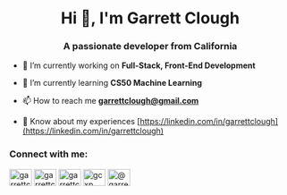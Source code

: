 <h1 align="center">Hi 👋, I'm Garrett Clough</h1>
<h3 align="center">A passionate developer from California</h3>

- 🔭 I’m currently working on **Full-Stack, Front-End Development**

- 🌱 I’m currently learning **CS50 Machine Learning**

- 📫 How to reach me **garrettclough@gmail.com**

- 📄 Know about my experiences [https://linkedin.com/in/garrettclough](https://linkedin.com/in/garrettclough)

<h3 align="left">Connect with me:</h3>
<p align="left">
<a href="https://dev.to/garrettclough" target="blank"><img align="center" src="https://raw.githubusercontent.com/rahuldkjain/github-profile-readme-generator/master/src/images/icons/Social/devto.svg" alt="garrettclough" height="30" width="40" /></a>
<a href="https://twitter.com/garrettclough" target="blank"><img align="center" src="https://raw.githubusercontent.com/rahuldkjain/github-profile-readme-generator/master/src/images/icons/Social/twitter.svg" alt="garrettclough" height="30" width="40" /></a>
<a href="https://linkedin.com/in/garrettclough" target="blank"><img align="center" src="https://raw.githubusercontent.com/rahuldkjain/github-profile-readme-generator/master/src/images/icons/Social/linked-in-alt.svg" alt="garrettclough" height="30" width="40" /></a>
<a href="https://www.leetcode.com/gcxp" target="blank"><img align="center" src="https://raw.githubusercontent.com/rahuldkjain/github-profile-readme-generator/master/src/images/icons/Social/leet-code.svg" alt="gcxp" height="30" width="40" /></a>
<a href="https://www.hackerearth.com/@garrett38" target="blank"><img align="center" src="https://raw.githubusercontent.com/rahuldkjain/github-profile-readme-generator/master/src/images/icons/Social/hackerearth.svg" alt="@garrett38" height="30" width="40" /></a>
</p>
